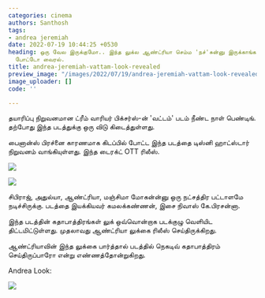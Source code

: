 ```yaml
---
categories: cinema
authors: Santhosh
tags:
- andrea jeremiah
date: 2022-07-19 10:44:25 +0530
heading: ஒரு வேல இருக்குமோ.. இந்த லுக்ல ஆண்ட்ரியா செம்ம 'நச்'சுன்னு இருக்காங்க. லேட்டஸ்ட்
  போட்டோ வைரல்.
title: andrea-jeremiah-vattam-look-revealed
preview_image: "/images/2022/07/19/andrea-jeremiah-vattam-look-revealed-jpg.jpeg"
image_uploader: []
code: ''

---
```

தயாரிப்பு நிறுவனமான ட்ரீம் வாரியர் பிக்சர்ஸ்-ன் 'வட்டம்' படம் நீண்ட நாள் பெண்டிங். தற்போது இந்த படத்துக்கு ஒரு விடு கிடைத்துள்ளது.

பைனான்ஸ் பிரச்னை காரணமாக கிடப்பில் போட்ட இந்த படத்தை டிஸ்னி ஹாட்ஸ்டார் நிறுவனம் வாங்கியுள்ளது. இந்த டைரக்ட் OTT ரிலீஸ்.

![](/images/2022/07/19/vatta-fl-1-jpg.jpeg)

![](/images/2022/07/19/vatta-fl-3-jpg.jpeg)

சிபிராஜ், அதுல்யா, ஆண்ட்ரியா, மஞ்சிமா மோகன்ன்னு ஒரு நட்சத்திர பட்டாளமே நடிச்சிருக்கு. படத்தை இயக்கியவர்  கமலக்கண்ணன், இசை நிவாஸ் கே.பிரசன்னா.

இந்த படத்தின் கதாபாத்திரங்கள் லுக் ஒவ்வொன்றாக படக்குழு வெளியிட திட்டமிட்டுள்ளது. முதலாவது ஆண்ட்ரியா லுக்கை ரிலீஸ் செய்திருக்கிறது.

ஆண்ட்ரியாவின் இந்த லுக்கை பார்த்தால் படத்தில் நெகடிவ் கதாபாத்திரம் செய்திருப்பாரோ என்று எண்ணத்தோன்றுகிறது.

Andrea Look:

![](/images/2022/07/19/vatta-fl-2-jpg.jpeg)
